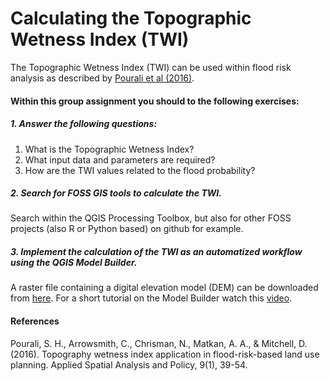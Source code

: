 # Calculating the Topographic Wetness Index (TWI)

The Topographic Wetness Index (TWI) can be used within flood risk analysis as described by [Pourali et al (2016)](https://idp.springer.com/authorize/casa?redirect_uri=https://link.springer.com/content/pdf/10.1007/s12061-014-9130-2.pdf&casa_token=556pHuCiUZQAAAAA:WO37dPPHnd7NObyhuElNhxtywKsM0oq7Z9WX6odYtXlU_oGh7VyPl4_blLJZXa4u8ztt05CSVIkqj_O_ku0). 

#### Within this group assignment you should to the following exercises: 

##### 1. Answer the following questions:
  1. What is the Topographic Wetness Index? 
  2. What input data and parameters are required?
  3. How are the TWI values related to the flood probability?
  
##### 2. Search for FOSS GIS tools to calculate the TWI. 
Search within the QGIS Processing Toolbox, but also for other FOSS projects (also R or Python based) on github for example.


##### 3. Implement the calculation of the TWI as an automatized workflow using the QGIS Model Builder. 
A raster file containing a digital elevation model (DEM) can be downloaded from [here](https://heibox.uni-heidelberg.de/f/d0392835aa3b43a7a676/). For a short tutorial on the Model Builder watch this [video](https://www.youtube.com/watch?v=eZb5VLTc9-o&t=449s).


#### References

Pourali, S. H., Arrowsmith, C., Chrisman, N., Matkan, A. A., & Mitchell, D. (2016). Topography wetness index application in flood-risk-based land use planning. Applied Spatial Analysis and Policy, 9(1), 39-54.
